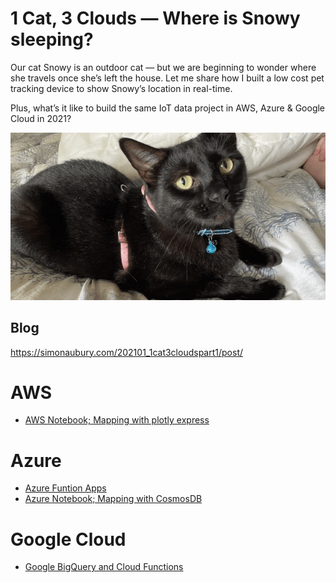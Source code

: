 # 1 Cat, 3 Clouds — Where is Snowy sleeping?

Our cat Snowy is an outdoor cat — but we are beginning to wonder where she travels once she’s left the house. Let me share how I built a low cost pet tracking device to show Snowy’s location in real-time.

Plus, what’s it like to build the same IoT data project in AWS, Azure & Google Cloud in 2021? 

![Snowy map location](docs/cat-map.gif "Snowy map location")


## Blog
https://simonaubury.com/202101_1cat3cloudspart1/post/

# AWS
* [AWS Notebook; Mapping with plotly express](cloud_aws/MapWithLines.ipynb)

# Azure
* [Azure Funtion Apps](cloud_azure/FunctionApp) 
* [Azure Notebook; Mapping with CosmosDB](cloud_azure/Notebooks/CosmosDBMapNotebook.ipynb)


# Google Cloud
* [Google BigQuery and Cloud Functions](cloud_google/google_cloud.md)